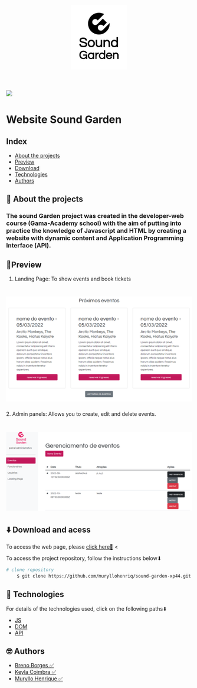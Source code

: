 <h1 align="center">
<img src=img/Sound-logo-black.png width="150px">   
</h1>

<h1>
<img src=img/banner.gif>   
</h1>


# Website Sound Garden

## **Index**

- [About the projects](#-About-the-projects)
- [Preview](#-Preview)
- [Download](#-Download)
- [Technologies](#-Technologies)
- [Authors](#-Authors)



## **📝 About the projects**

###  The **sound Garden** project was created in the developer-web course (Gama-Academy school) with the aim of putting into practice the knowledge of Javascript and HTML by creating a website with dynamic content and Application Programming Interface (API).

## **👀Preview**

1. Landing Page: To show events and book tickets
<h1>
<img src=img/1.png>   
</h1>
2. Admin panels: Allows you to create, edit and delete events.
<h1>
<img src=img/3.png>   
</h1>

## **⬇️ Download and acess** ##


To access the web page, please 
[click here🎵](https://muryllohenriq.github.io/sound-garden-xp44/) <

To access the project repository, follow the instructions below⬇
```bash 
# clone repository
    $ git clone https://github.com/muryllohenriq/sound-garden-xp44.git 
```

## **🚀 Technologies**
For details of the technologies used, click on the following paths⬇
- [JS ](https://developer.mozilla.org/en-US/docs/Web/javascript)
- [DOM](https://developer.mozilla.org/pt-BR/docs/Web/API/Document_Object_Model)
- [API](https://docs.microsoft.com/en-us/azure/api-management/)

## **🤓 Authors**

- [Breno Borges ✅](https://github.com/brenobsd)
- [Keyla Coimbra ✅](https://github.com/keycoimbra)
- [Muryllo Henrique ✅](https://github.com/muryllohenriq)
